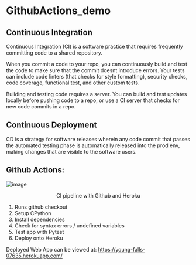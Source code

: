 # GithubActions_demo

## Continuous Integration

Continuous Integration (CI) is a software practice that requires frequently committing code to a shared repository.

When you commit a code to your repo, you can continuously build and test the code to make sure that the commit doesnt introduce errors. Your tests can include code linters (that checks for style formatting), security checks, code coverage, functional test, and other custom tests.

Building and testing code requires a server. You can build and test updates locally before pushing code to a repo, or use a CI server that checks for new code commits in a repo.

## Continuous Deployment

CD is a strategy for software releases wherein any code commit that passes the automated testing phase is automatically released into the prod env, making changes that are visible to the software users.

## Github Actions:

![image](https://user-images.githubusercontent.com/70102666/146469661-93208cb6-a32b-4164-89c2-e36beee6d251.png)
<p align="center">CI pipeline with Github and Heroku</p>

1) Runs github checkout
2) Setup CPython
3) Install dependencies
4) Check for syntax errors / undefined variables
5) Test app with Pytest
6) Deploy onto Heroku


Deployed Web App can be viewed at: https://young-falls-07635.herokuapp.com/

